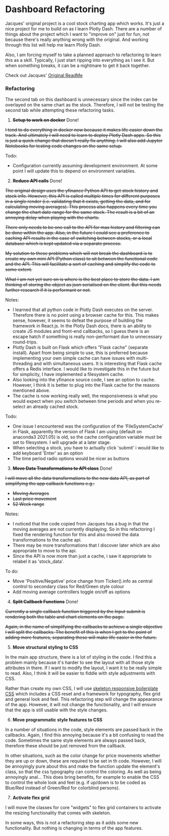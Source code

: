 # Dashboard Refactoring

Jacques' original project is a cool stock charting app which works. It's just a nice project for me to build on as I learn Plotly Dash. There are a number of things about the project which I want to "improve on" just for fun, not because there's really anything wrong with the original. And working through this list will help me learn Plotly Dash.

Also, I am forcing myself to take a planned approach to refactoring to learn this as a skill. Typically, I just start ripping into everything as I see it. But when something breaks, it can be a nightmare to get it back together. 

Check out Jacques' [Original ReadMe](./Readme_original.md)

### Refactoring 

The second tab on this dashboard is unnecessary since the index can be overlayed on the same chart as the stock. Therefore, I will not be testing the second tab while attempting these refactoring tasks.

1. **~~Setup to work on docker~~** Done!

~~I tend to do everything in docker now because it makes life easier down the track. And ultimately I will need to learn to deploy Plotly Dash apps. So this is just a quick change that doesn't really fix anything. I will also add Jupyter Notebooks for testing code changes on the same setup.~~

Todo: 
- Configuration currently assuming development environment. At some point I will update this to depend on environment variables.

2. **~~Reduce API calls~~** Done!

~~The original design uses the yfinance Python API to get stock history and stock info. However, this API is called multiple times for different purposes in a single render (i.e. validating that it exists, getting the data, and for calculating moving averages). This process also happens every time you change the chart date range for the same stock. The result is a bit of an annoying delay when playing with the charts.~~

~~There only needs to be one call to the API for max history and filtering can be done within the app. Also, in the future I could see a preference to caching API results in the case of switching between stocks, or a local database which is kept updated via a separate process.~~

~~My solution to these problems which will not break the dashboard is to create my own mini API (Python class) to sit between the functional code and the API. This will facilitate a sort of caching and simplify the code to some extent.~~

~~What I am not yet sure on is where is the best place to store the data. I am thinking of storing the object as json serialised on the client. But this needs further research if it is performant or not.~~

Notes:
- I learned that all python code in Plotly Dash executes on the server. Therefore there is no point using a browser cache for this. This makes sense, however, it seems to defeat the purpose of building the framework in React.js. In the Plotly Dash docs, there is an ability to create JS modules and front-end callbacks, so I guess there is an escape hatch if something is really non-performant due to unnecessary round-trips.
- Plotly Dash is built on Flask which offers "Flask cache" (separate install). Apart from being simple to use, this is preferred because implementing your own simple cache can have issues with multi-threading and with simultaneous users. It is interesting that Flask cache offers a Redis interface. I would like to investigate this in the future but for simplicity, I have implemented a filesystem cache. 
- Also looking into the yfinance source code, I see an option to cache. However, I think it is better to plug into the Flask cache for the reasons mentioned above.
- The cache is now working really well, the responsiveness is what you would expect when you switch between time periods and when you re-select an already cached stock. 

Todo:
- One issue I encountered was the configuration of the 'FileSystemCache' in Flask, apparently the version of Flask I am using (default on anaconda3 2021.05) is old, so the cache configuration variable must be set to filesystem. I will upgrade at a later stage. 
- When selecting a stock, you have to actually click 'submit' i would like to add keyboard 'Enter' as an option
- The time period radio options would be nicer as buttons


3. ~~**Move Data Transformations to API class**~~ Done!

~~I will move all the data transformations to the new data API, as part of simplifying the app callback functions e.g.:~~
- ~~Moving Averages~~
- ~~Last price movement~~
- ~~52 Week range~~

Notes:
- I noticed that the code copied from Jacques has a bug in that the moving averages are not currently displaying. So in this refactoring I fixed the rendering function for this and also moved the data transformations to the cache api. 
- There may be more transformations that I discover later which are also appropriate to move to the api. 
- Since the API is now more than just a cache, i saw it appropriate to relabel it as 'stock_data'.

To do:
- Move 'Positive/Negative' price change from Ticker().info as central control to secondary class for Red/Green style colour
- Add moving average controllers toggle on/off as options



4. ~~**Split Callback Functions**~~ Done!

~~Currently a single callback function triggered by the Input submit is rendering both the table and chart elements on the page.~~

~~Again, in the name of simplifying the callbacks to achieve a single objective I will split the callbacks. The benefit of this is when I get to the point of adding more features, separating these will make life easier in the future.~~

5. **Move structural styling to CSS**

In the main app structure, there is a lot of styling in the code. I find this a problem mainly because it's harder to see the layout with all those style attributes in there. If I want to modify the layout, I want it to be really simple to read. Also, I think it will be easier to fiddle with style adjustments with CSS. 

Rather than create my own CSS, I will use <a href="http://getskeleton.com/">skeleton responsive boilerplate CSS</a> which includes a CSS reset and a framework for typography, flex grid and general look and feel. This refactoring step will change the appearance of the app. However, it will not change the functionality, and I will ensure that the app is still usable with the style changes. 

6. **Move programmatic style features to CSS**

In a number of situations in the code, style elements are passed back in the callbacks. Again, I find this annoying because it's a bit confusing to read the code. Sometimes the same style elements are always passed back, therefore these should be just removed from the callback.

In other situations, such as the color change for price movements whether they are up or down, these are required to be set in th code. However, I will be annoyingly pure about this and make the function update the element's class, so that the css typography can control the coloring. As well as being annoyingly anal... This does bring benefits, for example to enable the CSS to control the whole look and feel (e.g. if up/down is to be coded as Blue/Red instead of Green/Red for colorblind persons).

7. **Activate flex grid**

I will move the classes for core "widgets" to flex grid containers to activate the resizing functionality that comes with skeleton. 

In some ways, this is not a refactoring step as it adds some new functionality. But nothing is changing in terms of the app features.